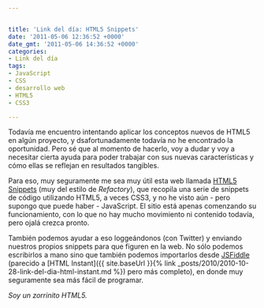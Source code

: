 ```yaml
---


title: 'Link del día: HTML5 Snippets'
date: '2011-05-06 12:36:52 +0000'
date_gmt: '2011-05-06 14:36:52 +0000'
categories:
- Link del día
tags:
- JavaScript
- CSS
- desarrollo web
- HTML5
- CSS3

---
```



Todavía me encuentro intentando aplicar los conceptos nuevos de HTML5 en algún proyecto, y  dsafortunadamente todavía no he encontrado la oportunidad. Pero sé que al momento de hacerlo, voy a dudar y voy a necesitar cierta ayuda para poder trabajar con sus nuevas características y cómo ellas se reflejan en resultados tangibles.

Para eso, muy seguramente me sea muy útil esta web llamada [HTML5 Snippets](http://html5snippets.com/) (muy del estilo de _Refactory_), que recopila una serie de snippets de código utilizando HTML5, a veces CSS3, y no he visto aún - pero supongo que puede haber - JavaScript. El sitio está apenas comenzando su funcionamiento, con lo que no hay mucho movimiento ni contenido todavía, pero ojalá crezca pronto.

También podemos ayudar a eso loggeándonos (con Twitter) y enviando nuestros propios snippets para que figuren en la web. No sólo podemos escribirlos a mano sino que también podemos importarlos desde [JSFiddle](http://jsfiddle.net/) (parecido a [HTML Instant]({{ site.baseUrl }}{% link _posts/2010/2010-10-28-link-del-dia-html-instant.md %}) pero más completo), en donde muy seguramente sea más fácil de programar.

_Soy un zorrinito HTML5._
